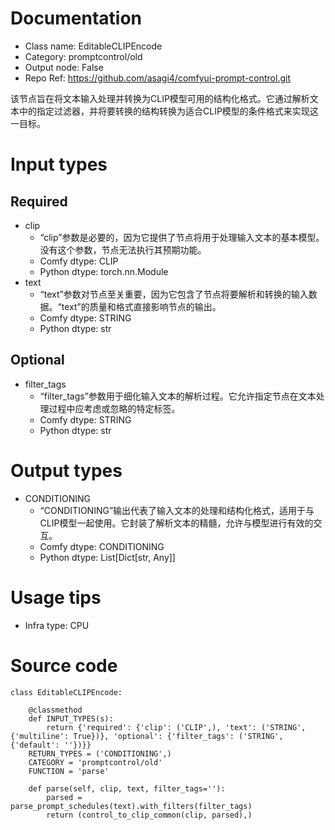 # Documentation
- Class name: EditableCLIPEncode
- Category: promptcontrol/old
- Output node: False
- Repo Ref: https://github.com/asagi4/comfyui-prompt-control.git

该节点旨在将文本输入处理并转换为CLIP模型可用的结构化格式。它通过解析文本中的指定过滤器，并将要转换的结构转换为适合CLIP模型的条件格式来实现这一目标。

# Input types
## Required
- clip
    - “clip”参数是必要的，因为它提供了节点将用于处理输入文本的基本模型。没有这个参数，节点无法执行其预期功能。
    - Comfy dtype: CLIP
    - Python dtype: torch.nn.Module
- text
    - “text”参数对节点至关重要，因为它包含了节点将要解析和转换的输入数据。“text”的质量和格式直接影响节点的输出。
    - Comfy dtype: STRING
    - Python dtype: str
## Optional
- filter_tags
    - “filter_tags”参数用于细化输入文本的解析过程。它允许指定节点在文本处理过程中应考虑或忽略的特定标签。
    - Comfy dtype: STRING
    - Python dtype: str

# Output types
- CONDITIONING
    - “CONDITIONING”输出代表了输入文本的处理和结构化格式，适用于与CLIP模型一起使用。它封装了解析文本的精髓，允许与模型进行有效的交互。
    - Comfy dtype: CONDITIONING
    - Python dtype: List[Dict[str, Any]]

# Usage tips
- Infra type: CPU

# Source code
```
class EditableCLIPEncode:

    @classmethod
    def INPUT_TYPES(s):
        return {'required': {'clip': ('CLIP',), 'text': ('STRING', {'multiline': True})}, 'optional': {'filter_tags': ('STRING', {'default': ''})}}
    RETURN_TYPES = ('CONDITIONING',)
    CATEGORY = 'promptcontrol/old'
    FUNCTION = 'parse'

    def parse(self, clip, text, filter_tags=''):
        parsed = parse_prompt_schedules(text).with_filters(filter_tags)
        return (control_to_clip_common(clip, parsed),)
```